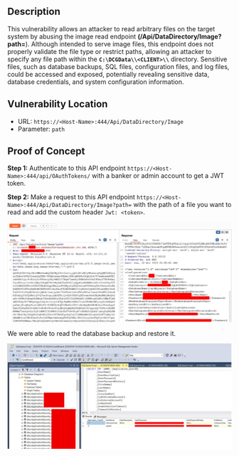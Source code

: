 ## Description

This vulnerability allows an attacker to read arbitrary files on the target system by abusing the image read endpoint **(/Api/DataDirectory/Image?path=**). Although intended to serve image files, this endpoint does not properly validate the file type or restrict paths, allowing an attacker to specify any file path within the **`C:\DCGData\\<CLIENT>\\`**  directory. Sensitive files, such as database backups, SQL files, configuration files, and log files, could be accessed and exposed, potentially revealing sensitive data, database credentials, and system configuration information.

## Vulnerability Location

- URL: `https://<Host-Name>:444/Api/DataDirectory/Image`  
- Parameter: `path`

## Proof of Concept

**Step 1:** Authenticate to this API endpoint `https://<Host-Name>:444/api/OAuthTokens/` with a banker or admin account to get a JWT token.

**Step 2:** Make a request to this API endpoint `https://<Host-Name>:444/Api/DataDirectory/Image?path=` with the path of a file you want to read and add the custom header `Jwt: <token>`.

![](./images/Pasted%20image%2020250808231854.png)

We were able to read the database backup and restore it.

![](./images/Pasted%20image%2020250808232518.png)
